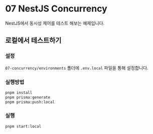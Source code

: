 # 07 NestJS Concurrency

NestJS에서 동시성 제어를 테스트 해보는 예제입니다.

## 로컬에서 테스트하기

### 설정

`07-concurrency/environments` 폴더에 `.env.local` 파일을 통해 설정합니다.

### 실행방법

```bash
pnpm install
pnpm prisma:generate
pnpm prisma:push:local
```

### 실행

```bash
pnpm start:local
```
